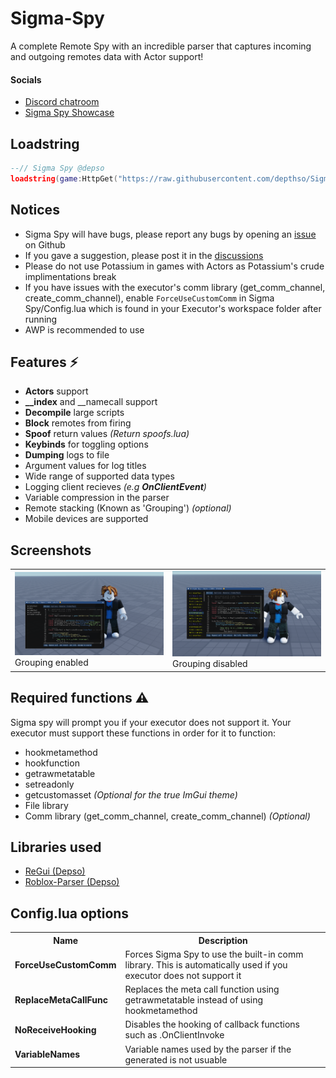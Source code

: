 # Sigma-Spy
A complete Remote Spy with an incredible parser that captures incoming and outgoing remotes data with Actor support!

#### Socials
- [Discord chatroom](https://discord.gg/s9ngmUDWgb) 
- [Sigma Spy Showcase](https://www.youtube.com/watch?v=Q4VrpE1UfHg) 

## Loadstring
```lua
--// Sigma Spy @depso
loadstring(game:HttpGet("https://raw.githubusercontent.com/depthso/Sigma-Spy/refs/heads/main/Main.lua"))()
```

## Notices
- Sigma Spy will have bugs, please report any bugs by opening an [issue](https://github.com/depthso/Sigma-Spy/issues) on Github
- If you gave a suggestion, please post it in the [discussions](https://github.com/depthso/Sigma-Spy/discussions)
- Please do not use Potassium in games with Actors as Potassium's crude implimentations break
- If you have issues with the executor's comm library (get_comm_channel, create_comm_channel), enable `ForceUseCustomComm` in Sigma Spy/Config.lua which is found in your Executor's workspace folder after running
- AWP is recommended to use

## Features ⚡
- **Actors** support
- **__index** and __namecall support
- **Decompile** large scripts
- **Block** remotes from firing
- **Spoof** return values _(Return spoofs.lua)_
- **Keybinds** for toggling options
- **Dumping** logs to file
- Argument values for log titles
- Wide range of supported data types
- Logging client recieves _(e.g **OnClientEvent**)_
- Variable compression in the parser
- Remote stacking (Known as 'Grouping') _(optional)_
- Mobile devices are supported

## Screenshots
<table>
	<tr>
		<td>
			<img src="/docs/images/Grouping.png">
      		Grouping enabled
		</td>
		<td width="50%">
			<img src="/docs/images/NoGrouping.png">
      		Grouping disabled
		</td>
	</tr>
</table>

## Required functions ⚠️
Sigma spy will prompt you if your executor does not support it.
Your executor must support these functions in order for it to function:
- hookmetamethod
- hookfunction
- getrawmetatable
- setreadonly
- getcustomasset *(Optional for the true ImGui theme)*
- File library
- Comm library (get_comm_channel, create_comm_channel) *(Optional)*

## Libraries used
- [ReGui (Depso)](https://github.com/depthso/Dear-ReGui/tree/main) 
- [Roblox-Parser (Depso)](https://github.com/depthso/Roblox-parser) 

## Config.lua options
<table>
  <tr>
    <th>Name</th>
	<th>Description</th>
  </tr>
  <tr>
    <td><b>ForceUseCustomComm</b></td>
    <td>Forces Sigma Spy to use the built-in comm library. 
	This is automatically used if you executor does not support it</td>
  </tr>
   <tr>
    <td><b>ReplaceMetaCallFunc</b></td>
    <td>Replaces the meta call function using getrawmetatable instead of using hookmetamethod</td>
  </tr>
   <tr>
    <td><b>NoReceiveHooking</b></td>
    <td>Disables the hooking of callback functions such as .OnClientInvoke</td>
  </tr>
    <tr>
    <td><b>VariableNames</b></td>
    <td>Variable names used by the parser if the generated is not usuable</td>
  </tr>
</table>

